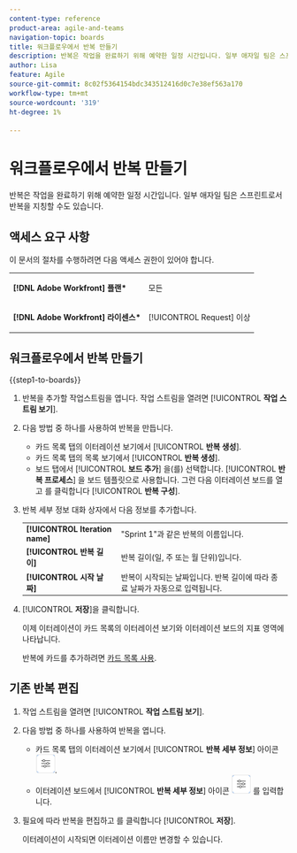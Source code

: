 ```yaml
---
content-type: reference
product-area: agile-and-teams
navigation-topic: boards
title: 워크플로우에서 반복 만들기
description: 반복은 작업을 완료하기 위해 예약한 일정 시간입니다. 일부 애자일 팀은 스프린트로서 반복을 지칭할 수도 있습니다.
author: Lisa
feature: Agile
source-git-commit: 8c02f5364154bdc343512416d0c7e38ef563a170
workflow-type: tm+mt
source-wordcount: '319'
ht-degree: 1%

---
```


# 워크플로우에서 반복 만들기

반복은 작업을 완료하기 위해 예약한 일정 시간입니다. 일부 애자일 팀은 스프린트로서 반복을 지칭할 수도 있습니다.

## 액세스 요구 사항

이 문서의 절차를 수행하려면 다음 액세스 권한이 있어야 합니다.

<table style="table-layout:auto"> 
 <col> 
 </col> 
 <col> 
 </col> 
 <tbody> 
  <tr> 
   <td role="rowheader"><strong>[!DNL Adobe Workfront] 플랜*</strong></td> 
   <td> <p>모든</p> </td> 
  </tr> 
  <tr> 
   <td role="rowheader"><strong>[!DNL Adobe Workfront] 라이센스*</strong></td> 
   <td> <p>[!UICONTROL Request] 이상</p> </td> 
  </tr> 
 </tbody> 
</table>

## 워크플로우에서 반복 만들기

{{step1-to-boards}}

1. 반복을 추가할 작업스트림을 엽니다. 작업 스트림을 열려면 [!UICONTROL **작업 스트림 보기**].
1. 다음 방법 중 하나를 사용하여 반복을 만듭니다.

   * 카드 목록 탭의 이터레이션 보기에서 [!UICONTROL **반복 생성**].
   * 카드 목록 탭의 목록 보기에서 [!UICONTROL **반복 생성**].
   * 보드 탭에서 [!UICONTROL **보드 추가**] 을(를) 선택합니다. [!UICONTROL **반복 프로세스**] 을 보드 템플릿으로 사용합니다. 그런 다음 이터레이션 보드를 열고 를 클릭합니다 [!UICONTROL **반복 구성**].

1. 반복 세부 정보 대화 상자에서 다음 정보를 추가합니다.

   <table style="table-layout:auto"> 
    <tbody> 
     <tr> 
      <td><strong>[!UICONTROL Iteration name]</strong></td> 
      <td>"Sprint 1"과 같은 반복의 이름입니다.</td> 
     </tr> 
     <tr> 
      <td><strong>[!UICONTROL 반복 길이]</strong></td> 
      <td>반복 길이(일, 주 또는 월 단위)입니다.</td> 
     </tr>
     <tr> 
      <td><strong>[!UICONTROL 시작 날짜]</strong></td> 
      <td>반복이 시작되는 날짜입니다. 반복 길이에 따라 종료 날짜가 자동으로 입력됩니다.</td> 
     </tr> 
    </tbody> 
   </table>

1. [!UICONTROL **저장**]&#x200B;을 클릭합니다.

   이제 이터레이션이 카드 목록의 이터레이션 보기와 이터레이션 보드의 지표 영역에 나타납니다.

   반복에 카드를 추가하려면 [카드 목록 사용](/help/quicksilver/agile/use-boards-agile-planning-tools/use-card-list.md).

## 기존 반복 편집

1. 작업 스트림을 열려면 [!UICONTROL **작업 스트림 보기**].
1. 다음 방법 중 하나를 사용하여 반복을 엽니다.

   * 카드 목록 탭의 이터레이션 보기에서 [!UICONTROL **반복 세부 정보**] 아이콘 ![반복 세부 정보](assets/iteration-details-button.png).
   * 이터레이션 보드에서 [!UICONTROL **반복 세부 정보**] 아이콘 ![반복 세부 정보](assets/iteration-details-button.png) 를 입력합니다.

1. 필요에 따라 반복을 편집하고 를 클릭합니다 [!UICONTROL **저장**].

   이터레이션이 시작되면 이터레이션 이름만 변경할 수 있습니다.

